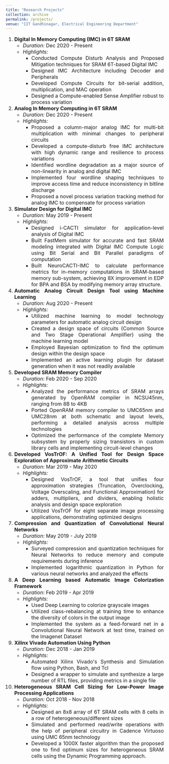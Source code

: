 ```yaml
---
title: "Research Projects"
collection: archive
permalink: /projects/
venue: "IIT Gandhinagar, Electrical Engineering Department"
---
```


<div style="text-align: justify; font-size: 16px;">
    <ol>
        <li><strong>Digital In Memory Computing (IMC) in 6T SRAM</strong>
            <ul>
                <li><em>Duration:</em> Dec 2020 - Present</li>
                <li><em>Highlights:</em>
                    <ul>
                        <li>Conducted Compute Disturb Analysis and Proposed Mitigation techniques for SRAM 6T-based Digital IMC</li>
                        <li>Designed IMC Architecture including Decoder and Peripherals</li>
                        <li>Developed Compute Circuits for bit-serial addition, multiplication, and MAC operation</li>
                        <li>Designed a Compute-enabled Sense Amplifier robust to process variation</li>
                    </ul>
                </li>
            </ul>
        </li>
        <li><strong>Analog In Memory Computing in 6T SRAM</strong>
            <ul>
                <li><em>Duration:</em> Dec 2020 - Present</li>
                <li><em>Highlights:</em>
                    <ul>
                        <li>Proposed a column-major analog IMC for multi-bit multiplication with minimal changes to peripheral circuits</li>
                        <li>Developed a compute-disturb free IMC architecture with high dynamic range and resilience to process variations</li>
                        <li>Identified wordline degradation as a major source of non-linearity in analog and digital IMC</li>
                        <li>Implemented four wordline shaping techniques to improve access time and reduce inconsistency in bitline discharge</li>
                        <li>Proposed a novel process variation tracking method for analog IMC to compensate for process variation</li>
                    </ul>
                </li>
            </ul>
        </li>
        <li><strong>Simulator Design for Digital IMC</strong>
            <ul>
                <li><em>Duration:</em> May 2019 - Present</li>
                <li><em>Highlights:</em>
                    <ul>
                        <li>Designed i-CACTI simulator for application-level analysis of Digital IMC</li>
                        <li>Built FastMem simulator for accurate and fast SRAM modeling integrated with Digital IMC Compute Logic using Bit Serial and Bit Parallel paradigms of computation</li>
                        <li>Built NeuroCACTI-IMC to calculate performance metrics for in-memory computations in SRAM-based memory sub-system, achieving 8X improvement in EDP for BPA and BSA by modifying memory array structure.</li>
                    </ul>
                </li>
            </ul>
        </li>
        <li><strong>Automatic Analog Circuit Design Tool using Machine Learning</strong>
            <ul>
                <li><em>Duration:</em> Aug 2020 - Present</li>
                <li><em>Highlights:</em>
                    <ul>
                        <li>Utilized machine learning to model technology parameters for automatic analog circuit design</li>
                        <li>Created a design space of circuits (Common Source and Two Stage Operational Amplifier) using the machine learning model</li>
                        <li>Employed Bayesian optimization to find the optimum design within the design space</li>
                        <li>Implemented an active learning plugin for dataset generation when it was not readily available</li>
                    </ul>
                </li>
            </ul>
        </li>
        <li><strong>Developed SRAM Memory Compiler</strong>
            <ul>
                <li><em>Duration:</em> Feb 2020 - Sep 2020</li>
                <li><em>Highlights:</em>
                    <ul>
                        <li>Analyzed the performance metrics of SRAM arrays generated by OpenRAM compiler in NCSU45nm, ranging from 8B to 4KB</li>
                        <li>Ported OpenRAM memory compiler to UMC65nm and UMC28nm at both schematic and layout levels, performing a detailed analysis across multiple technologies</li>
                        <li>Optimized the performance of the complete Memory subsystem by properly sizing transistors in custom library cells and implementing circuit-level changes</li>
                    </ul>
                </li>
            </ul>
        </li>
        <li><strong>Developed VosTrOF: A Unified Tool for Design Space Exploration of Approximate Arithmetic Circuits</strong>
            <ul>
                <li><em>Duration:</em> Mar 2019 - May 2020</li>
                <li><em>Highlights:</em>
                    <ul>
                        <li>Designed VosTrOF, a tool that unifies four approximation strategies (Truncation, Overclocking, Voltage Overscaling, and Functional Approximation) for adders, multipliers, and dividers, enabling holistic analysis and design space exploration</li>
                        <li>Utilized VosTrOF for eight separate image processing applications, demonstrating optimized designs</li>
                    </ul>
                </li>
            </ul>
        </li>
        <li><strong>Compression and Quantization of Convolutional Neural Networks</strong>
            <ul>
                <li><em>Duration:</em> May 2019 - July 2019</li>
                <li><em>Highlights:</em>
                    <ul>
                        <li>Surveyed compression and quantization techniques for Neural Networks to reduce memory and compute requirements during inference</li>
                        <li>Implemented logarithmic quantization in Python for various neural networks and analyzed the effects</li>
                    </ul>
                </li>
            </ul>
        </li>
        <li><strong>A Deep Learning based Automatic Image Colorization Framework</strong>
            <ul>
                <li><em>Duration:</em> Feb 2019 - Apr 2019</li>
                <li><em>Highlights:</em>
                    <ul>
                        <li>Used Deep Learning to colorize grayscale images</li>
                        <li>Utilized class-rebalancing at training time to enhance the diversity of colors in the output image</li>
                        <li>Implemented the system as a feed-forward net in a Convolutional Neural Network at test time, trained on the Imagenet Dataset</li>
                    </ul>
                </li>
            </ul>
        </li>
        <li><strong>Xilinx Vivado Automation Using Python</strong>
            <ul>
                <li><em>Duration:</em> Dec 2018 - Jan 2019</li>
                <li><em>Highlights:</em>
                    <ul>
                        <li>Automated Xilinx Vivado's Synthesis and Simulation flow using Python, Bash, and Tcl</li>
                        <li>Designed a wrapper to simulate and synthesize a large number of RTL files, providing metrics in a single file</li>
                    </ul>
                </li>
            </ul>
        </li>
        <li><strong>Heterogeneous SRAM Cell Sizing for Low-Power Image Processing Applications</strong>
            <ul>
                <li><em>Duration:</em> Oct 2018 - Nov 2018</li>
                <li><em>Highlights:</em>
                    <ul>
                        <li>Designed an 8x8 array of 6T SRAM cells with 8 cells in a row of heterogeneous/different sizes</li>
                        <li>Simulated and performed read/write operations with the help of peripheral circuitry in Cadence Virtuoso using UMC 65nm technology</li>
                        <li>Developed a 1000X faster algorithm than the proposed one to find optimum sizes for heterogeneous SRAM cells using the Dynamic Programming approach.</li>
                    </ul>
                </li>
            </ul>
        </li>
    </ol>
</div>

